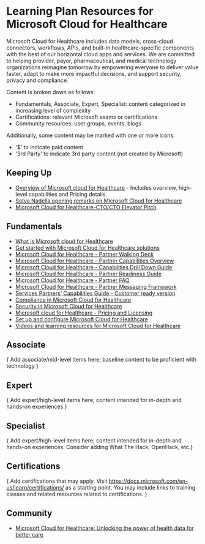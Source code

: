 # Learning Plan Resources for Microsoft Cloud for Healthcare

Microsoft Cloud for Healthcare includes data models, cross-cloud connectors, workflows, APIs, and built-in healthcare-specific components with the best of our horizontal cloud apps and services. We are committed to helping provider, payor, pharmaceutical, and medical technology organizations reimagine tomorrow by empowering everyone to deliver value faster, adapt to make more impactful decisions, and support security, privacy and compliance.

Content is broken down as follows:
* Fundamentals, Associate, Expert, Specialist: content categorized in increasing level of complexity
* Certifications: relevant Microsoft exams or certifications
* Community resources: user groups, events, blogs

Additionally, some content may be marked with one or more icons:
* '$' to indicate paid content
* '3rd Party' to indicate 3rd party content (not created by Microsoft)

## Keeping Up

* [Overview of Microsoft cloud for Healthcare](https://www.microsoft.com/en-us/industry/health/microsoft-cloud-for-healthcare) - Includes overview, high-level capabilities and Pricing details.
* [Satya Nadella opening remarks on Microsoft Cloud for Healthcare](https://www.youtube.com/watch?v=KVK7AUCSfUs&feature=youtu.be)
* [Microsoft Cloud for Healthcare-CTO/CTO Elevator Pitch](./Assets/Microsoft%20Cloud%20for%20Healthcare%20-%20Partner%20Ready.pptx) 

## Fundamentals

* [What is Microsoft cloud for Healthcare](https://docs.microsoft.com/en-us/industry/healthcare/overview)
* [Get started with Microsoft Cloud for Healthcare solutions](https://docs.microsoft.com/en-us/learn/modules/get-started-healthcare)
* [Microsoft Cloud for Healthcare - Partner Walking Deck](https://assetsprod.microsoft.com/mpn/en-us/microsoft-cloud-for-healthcare-partner-walking-deck.pdf)
* [Microsoft Cloud for Healthcare - Partner Capabilities Overview](https://assetsprod.microsoft.com/mpn/en-us/microsoft-cloud-for-healthcare-partner-capabilities-overview-guide.pdf)
* [Microsoft Cloud for Healthcare - Capabilities Drill Down Guide](https://assetsprod.microsoft.com/mpn/en-us/microsoft-cloud-for-healthcare-partner-capabilities-drill-down-guide.pptx)
* [Microsoft Cloud for Healthcare - Partner Readiness Guide](https://assetsprod.microsoft.com/mpn/en-us/microsoft-cloud-for-healthcare-partner-readiness-guide.pdf)
* [Microsoft Cloud for Healthcare - Partner FAQ](https://assetsprod.microsoft.com/mpn/en-us/microsoft-cloud-for-healthcare-partner-faq-confidential.pdf)
* [Microsoft Cloud for Healthcare - Partner Messaging Framework](https://assetsprod.microsoft.com/mpn/en-us/microsoft-cloud-for-healthcare-through-partner-messaging-framework.docx)
* [Services Partners’ Capabilities Guide - Customer ready version](https://assetsprod.microsoft.com/mpn/en-us/microsoft-cloud-for-healthcare-services-partners-capabilities-guide.pdf)
* [Compliance in Microsoft Cloud for Healthcare](https://docs.microsoft.com/en-us/industry/healthcare/compliance-overview)
* [Security in Microsoft Cloud for Healthcare](https://docs.microsoft.com/en-us/industry/healthcare/security-overview)
* [Microsoft cloud for Healthcare - Pricing and Licensing](https://docs.microsoft.com/en-us/industry/healthcare/buy)
* [Set up and configure Microsoft Cloud for Healthcare](https://docs.microsoft.com/en-us/industry/healthcare/configure-cloud-for-healthcare)
* [Videos and learning resources for Microsoft Cloud for Healthcare](https://docs.microsoft.com/en-us/industry/healthcare/training-videos)

## Associate

{ Add associate/mid-level items here; baseline content to be proficient with technology }


## Expert

{ Add expert/high-level items here; content intended for in-depth and hands-on experiences }


## Specialist

{ Add expert/high-level items here; content intended for in-depth and hands-on experiences.  Consider adding What The Hack, OpenHack, etc.}


## Certifications

{ Add certifications that may apply. Visit https://docs.microsoft.com/en-us/learn/certifications/ as a starting point.  You may include links to training classes and related resources related to certifications.  }


## Community

* [Microsoft Cloud for Healthcare: Unlocking the power of health data for better care](https://azure.microsoft.com/en-us/blog/microsoft-cloud-for-healthcare-unlocking-the-power-of-health-data-for-better-care/)
